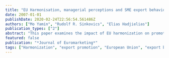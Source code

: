 ```yaml
---
title: "EU Harmonisation, managerial perceptions and SME export behaviour"
date: 2007-01-01
publishDate: 2020-02-24T22:56:54.561486Z
authors: ["Mo Yamin", "Rudolf R. Sinkovics", "Elias Hadjielias"]
publication_types: ["2"]
abstract: "This paper examines the impact of EU harmonization on promoting exports by SMEs. The paper develops hypotheses on the positive impact of EU harmonization in enhancing stimuli and reducing barriers to exporting beyond the immediate or direct effect of harmonization. The empirical focus of the paper is on the food & beverage sector in Cyprus, employing paired-sample t-test comparing SME perceptions 'before' and 'after' in relation to harmonization. The study shows that compliance contributes towards an overall increase in management perceptions of export stimuli, and an overall reduction in management perceptions of export barriers."
featured: false
publication: "*Journal of Euromarketing*"
tags: ["Harmonization", "export promotion", "European Union", "export barriers"]
---
```


